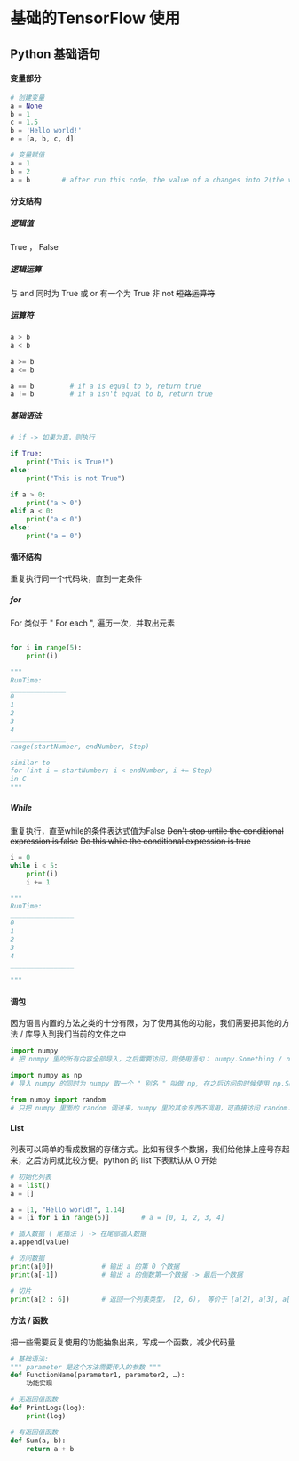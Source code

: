 # 基础的TensorFlow 使用

## Python 基础语句

#### 变量部分

``` python
# 创建变量
a = None
b = 1
c = 1.5
b = 'Hello world!'
e = [a, b, c, d]

# 变量赋值
a = 1
b = 2
a = b        # after run this code, the value of a changes into 2(the value of b)
```

#### 分支结构

##### 逻辑值

True ， False

##### 逻辑运算

与 and 同时为 True
或 or 有一个为  True
非 not 
~~短路运算符~~

##### 运算符

```python
a > b
a < b

a >= b
a <= b

a == b         # if a is equal to b, return true
a != b         # if a isn't equal to b, return true
```

##### 基础语法
```python
# if -> 如果为真，则执行

if True:
	print("This is True!")
else:
	print("This is not True")

if a > 0:
	print("a > 0")
elif a < 0:
	print("a < 0")
else:
	print("a = 0")

```

#### 循环结构

重复执行同一个代码块，直到一定条件

##### for 

For 类似于 " For each ", 遍历一次，并取出元素

```python

for i in range(5):
	print(i)

"""
RunTime:
______________
0
1
2
3
4
______________
range(startNumber, endNumber, Step)

similar to 
for (int i = startNumber; i < endNumber, i += Step)
in C
"""
```

##### While

重复执行，直至while的条件表达式值为False
~~Don't stop untile the conditional expression is false~~
~~Do this while the conditional expression is true~~

```python
i = 0
while i < 5:
	print(i)
	i += 1

"""
RunTime:
________________
0
1
2
3
4
________________

"""
```


#### 调包

因为语言内置的方法之类的十分有限，为了使用其他的功能，我们需要把其他的方法 / 库导入到我们当前的文件之中

```python
import numpy        
# 把 numpy 里的所有内容全部导入，之后需要访问，则使用语句： numpy.Something / numpy.SomeFunction()

import numpy as np
# 导入 numpy 的同时为 numpy 取一个 " 别名 " 叫做 np, 在之后访问的时候使用 np.Something 即可

from numpy import random
# 只把 numpy 里面的 random 调进来，numpy 里的其余东西不调用，可直接访问 random.Something
```

#### List

列表可以简单的看成数据的存储方式。比如有很多个数据，我们给他排上座号存起来，之后访问就比较方便。python 的 list 下表默认从 0 开始

```python
# 初始化列表
a = list()
a = []

a = [1, "Hello world!", 1.14]
a = [i for i in range(5)]        # a = [0, 1, 2, 3, 4]

# 插入数据 ( 尾插法 ) -> 在尾部插入数据
a.append(value)

# 访问数据
print(a[0])            # 输出 a 的第 0 个数据
print(a[-1])           # 输出 a 的倒数第一个数据 -> 最后一个数据

# 切片
print(a[2 : 6])        # 返回一个列表类型， [2, 6)， 等价于 [a[2], a[3], a[4], a[5]]
```

#### 方法 / 函数
把一些需要反复使用的功能抽象出来，写成一个函数，减少代码量

``` python
# 基础语法:
""" parameter 是这个方法需要传入的参数 """
def FunctionName(parameter1, parameter2, …):
	功能实现

# 无返回值函数
def PrintLogs(log):
	print(log)

# 有返回值函数
def Sum(a, b):
	return a + b
```

